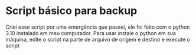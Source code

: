 # Script básico para backup

Criei esse script por uma emergência que passei, ele foi feito com o python 3.10 instalado em meu computador.
Para usar instale o python em sua máquina, edite o script na parte de arquivo de origem e destino e execute o script